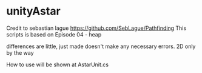# unityAstar
Credit to sebastian lague
https://github.com/SebLague/Pathfinding
This scripts is based on Episode 04 - heap 

differences are little, just made doesn't make any necessary errors.
2D only by the way

How to use will be shown at AstarUnit.cs
